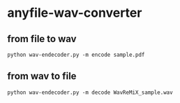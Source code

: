 # anyfile-wav-converter

## from file to wav

`python wav-endecoder.py -m encode sample.pdf`

## from wav to file

`python wav-endecoder.py -m decode WavReMiX_sample.wav`

